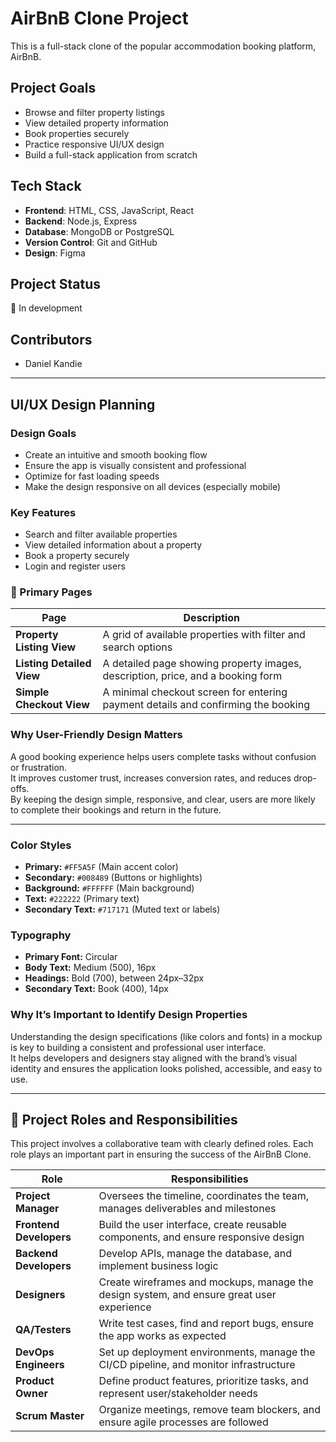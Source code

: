 # AirBnB Clone Project

This is a full-stack clone of the popular accommodation booking platform, AirBnB.

## Project Goals

- Browse and filter property listings
- View detailed property information
- Book properties securely
- Practice responsive UI/UX design
- Build a full-stack application from scratch

## Tech Stack

- **Frontend**: HTML, CSS, JavaScript, React
- **Backend**: Node.js, Express
- **Database**: MongoDB or PostgreSQL
- **Version Control**: Git and GitHub
- **Design**: Figma

## Project Status

🚧 In development

## Contributors
- Daniel Kandie

---

## UI/UX Design Planning

### Design Goals
- Create an intuitive and smooth booking flow
- Ensure the app is visually consistent and professional
- Optimize for fast loading speeds
- Make the design responsive on all devices (especially mobile)

### Key Features
- Search and filter available properties
- View detailed information about a property
- Book a property securely
- Login and register users

### 📄 Primary Pages

| Page                   | Description                                                                 |
|------------------------|-----------------------------------------------------------------------------|
| **Property Listing View**     | A grid of available properties with filter and search options              |
| **Listing Detailed View**     | A detailed page showing property images, description, price, and a booking form |
| **Simple Checkout View**      | A minimal checkout screen for entering payment details and confirming the booking |

### Why User-Friendly Design Matters

A good booking experience helps users complete tasks without confusion or frustration.  
It improves customer trust, increases conversion rates, and reduces drop-offs.  
By keeping the design simple, responsive, and clear, users are more likely to complete their bookings and return in the future.


---

### Color Styles

- **Primary:** `#FF5A5F` (Main accent color)
- **Secondary:** `#008489` (Buttons or highlights)
- **Background:** `#FFFFFF` (Main background)
- **Text:** `#222222` (Primary text)
- **Secondary Text:** `#717171` (Muted text or labels)

### Typography

- **Primary Font:** Circular
- **Body Text:** Medium (500), 16px
- **Headings:** Bold (700), between 24px–32px
- **Secondary Text:** Book (400), 14px

### Why It’s Important to Identify Design Properties

Understanding the design specifications (like colors and fonts) in a mockup is key to building a consistent and professional user interface.  
It helps developers and designers stay aligned with the brand’s visual identity and ensures the application looks polished, accessible, and easy to use.

---

## 👥 Project Roles and Responsibilities

This project involves a collaborative team with clearly defined roles. Each role plays an important part in ensuring the success of the AirBnB Clone.

| **Role**            | **Responsibilities**                                                                 |
|---------------------|--------------------------------------------------------------------------------------|
| **Project Manager** | Oversees the timeline, coordinates the team, manages deliverables and milestones     |
| **Frontend Developers** | Build the user interface, create reusable components, and ensure responsive design  |
| **Backend Developers**  | Develop APIs, manage the database, and implement business logic                    |
| **Designers**        | Create wireframes and mockups, manage the design system, and ensure great user experience |
| **QA/Testers**       | Write test cases, find and report bugs, ensure the app works as expected             |
| **DevOps Engineers** | Set up deployment environments, manage the CI/CD pipeline, and monitor infrastructure |
| **Product Owner**    | Define product features, prioritize tasks, and represent user/stakeholder needs      |
| **Scrum Master**     | Organize meetings, remove team blockers, and ensure agile processes are followed     |
